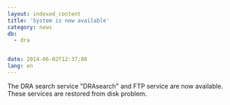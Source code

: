 ```yaml
---
layout: indexed_content
title: 'System is now available'
category: news
db:
  - dra


date: 2014-06-02T12:37:08
lang: en
---
```


The DRA search service "DRAsearch" and FTP service are now available. These services are restored from disk problem.
